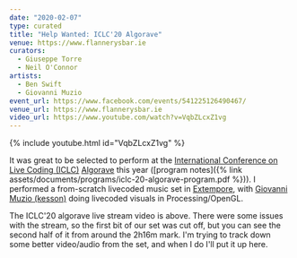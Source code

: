 ```yaml
---
date: "2020-02-07"
type: curated
title: "Help Wanted: ICLC'20 Algorave"
venue: https://www.flannerysbar.ie
curators:
  - Giuseppe Torre 
  - Neil O'Connor
artists:
  - Ben Swift
  - Giovanni Muzio
event_url: https://www.facebook.com/events/541225126490467/
venue_url: https://www.flannerysbar.ie
video_url: https://www.youtube.com/watch?v=VqbZLcxZ1vg
---
```


{% include youtube.html id="VqbZLcxZ1vg" %}

It was great to be selected to perform at the [International Conference on Live
Coding (ICLC)](http://iclc.toplap.org/2020/schedule.html)
[Algorave](https://algorave.com/about/) this year ([program notes]({% link
assets/documents/programs/iclc-20-algorave-program.pdf %})). I performed a
from-scratch livecoded music set in
[Extempore](https://github.com/digego/extempore), with [Giovanni Muzio
(kesson)](https://kesson.io) doing livecoded visuals in Processing/OpenGL.

The ICLC'20 algorave live stream video is above. There were some issues with the
stream, so the first bit of our set was cut off, but you can see the second half
of it from around the 2h16m mark. I'm trying to track down some better
video/audio from the set, and when I do I'll put it up here.
